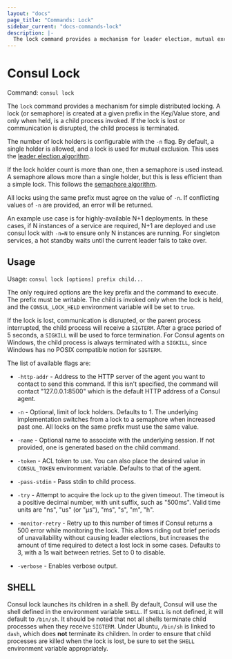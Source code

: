 ```yaml
---
layout: "docs"
page_title: "Commands: Lock"
sidebar_current: "docs-commands-lock"
description: |-
  The lock command provides a mechanism for leader election, mutual exclusion, or worker pools. For example, this can be used to ensure a maximum number of services running at once across a cluster.
---
```


# Consul Lock

Command: `consul lock`

The `lock` command provides a mechanism for simple distributed locking.
A lock (or semaphore) is created at a given prefix in the Key/Value store,
and only when held, is a child process invoked. If the lock is lost or
communication is disrupted, the child process is terminated.

The number of lock holders is configurable with the `-n` flag. By default,
a single holder is allowed, and a lock is used for mutual exclusion. This
uses the [leader election algorithm](/docs/guides/leader-election.html).

If the lock holder count is more than one, then a semaphore is used instead.
A semaphore allows more than a single holder, but this is less efficient than
a simple lock. This follows the [semaphore algorithm](/docs/guides/semaphore.html).

All locks using the same prefix must agree on the value of `-n`. If conflicting
values of `-n` are provided, an error will be returned.

An example use case is for highly-available N+1 deployments. In these
cases, if N instances of a service are required, N+1 are deployed and use
consul lock with `-n=N` to ensure only N instances are running. For singleton
services, a hot standby waits until the current leader fails to take over.

## Usage

Usage: `consul lock [options] prefix child...`

The only required options are the key prefix and the command to execute.
The prefix must be writable. The child is invoked only when the lock is held,
and the `CONSUL_LOCK_HELD` environment variable will be set to `true`.

If the lock is lost, communication is disrupted, or the parent process
interrupted, the child process will receive a `SIGTERM`. After a grace period
of 5 seconds, a `SIGKILL` will be used to force termination. For Consul agents
on Windows, the child process is always terminated with a `SIGKILL`, since
Windows has no POSIX compatible notion for `SIGTERM`.

The list of available flags are:

* `-http-addr` - Address to the HTTP server of the agent you want to contact
  to send this command. If this isn't specified, the command will contact
  "127.0.0.1:8500" which is the default HTTP address of a Consul agent.

* `-n` - Optional, limit of lock holders. Defaults to 1. The underlying
  implementation switches from a lock to a semaphore when increased past
  one. All locks on the same prefix must use the same value.

* `-name` - Optional name to associate with the underlying session.
  If not provided, one is generated based on the child command.

* `-token` - ACL token to use. You can also place the desired value in `CONSUL_TOKEN`
  environment variable. Defaults to that of the agent.

* `-pass-stdin` - Pass stdin to child process.

* `-try` - Attempt to acquire the lock up to the given timeout. The timeout is a
  positive decimal number, with unit suffix, such as "500ms". Valid time units
  are "ns", "us" (or "µs"), "ms", "s", "m", "h".

* `-monitor-retry` - Retry up to this number of times if Consul returns a 500 error
   while monitoring the lock. This allows riding out brief periods of unavailability
   without causing leader elections, but increases the amount of time required
   to detect a lost lock in some cases. Defaults to 3, with a 1s wait between retries.
   Set to 0 to disable.

* `-verbose` - Enables verbose output.

## SHELL
Consul lock launches its children in a shell. By default, Consul will use the shell
defined in the environment variable `SHELL`. If `SHELL` is not defined, it will
default to `/bin/sh`. It should be noted that not all shells terminate child
processes when they receive `SIGTERM`. Under Ubuntu, `/bin/sh` is linked to `dash`,
which does **not** terminate its children. In order to ensure that child processes
are killed when the lock is lost, be sure to set the `SHELL` environment variable
appropriately.
